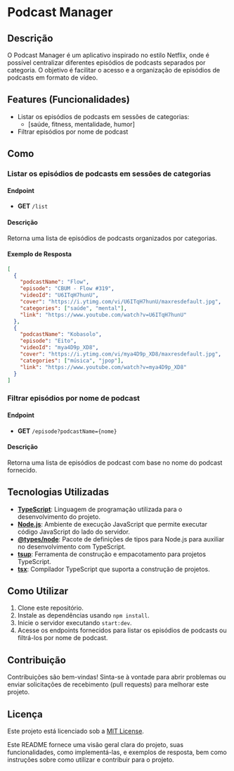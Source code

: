 # Podcast Manager

## Descrição
O Podcast Manager é um aplicativo inspirado no estilo Netflix, onde é possível centralizar diferentes episódios de podcasts separados por categoria. O objetivo é facilitar o acesso e a organização de episódios de podcasts em formato de vídeo.

## Features (Funcionalidades)
- Listar os episódios de podcasts em sessões de categorias:
  - [saúde, fitness, mentalidade, humor]
- Filtrar episódios por nome de podcast

## Como

### Listar os episódios de podcasts em sessões de categorias

#### Endpoint
- **GET** `/list`

#### Descrição
Retorna uma lista de episódios de podcasts organizados por categorias.

#### Exemplo de Resposta
```json
[
  {
    "podcastName": "Flow",
    "episode": "CBUM - Flow #319",
    "videoId": "U6ITqH7hunU",
    "cover": "https://i.ytimg.com/vi/U6ITqH7hunU/maxresdefault.jpg",
    "categories": ["saúde", "mental"],
    "link": "https://www.youtube.com/watch?v=U6ITqH7hunU"
  },
  {
    "podcastName": "Kobasolo",
    "episode": "Eito",
    "videoId": "mya4D9p_XD8",
    "cover": "https://i.ytimg.com/vi/mya4D9p_XD8/maxresdefault.jpg",
    "categories": ["música", "jpop"],
    "link": "https://www.youtube.com/watch?v=mya4D9p_XD8"
  }
]
```

### Filtrar episódios por nome de podcast

#### Endpoint
- **GET** `/episode?podcastName={nome}`

#### Descrição
Retorna uma lista de episódios de podcast com base no nome do podcast fornecido.

## Tecnologias Utilizadas

- [**TypeScript**](https://www.typescriptlang.org/): Linguagem de programação utilizada para o desenvolvimento do projeto.
- [**Node.js**](https://nodejs.org/): Ambiente de execução JavaScript que permite executar código JavaScript do lado do servidor.
- [**@types/node**](https://www.npmjs.com/package/@types/node): Pacote de definições de tipos para Node.js para auxiliar no desenvolvimento com TypeScript.
- [**tsup**](https://tsup.egoist.dev/): Ferramenta de construção e empacotamento para projetos TypeScript.
- [**tsx**](https://github.com/esbuild-kit/tsx): Compilador TypeScript que suporta a construção de projetos.

## Como Utilizar

1. Clone este repositório.
2. Instale as dependências usando `npm install`.
3. Inicie o servidor executando `start:dev`.
4. Acesse os endpoints fornecidos para listar os episódios de podcasts ou filtrá-los por nome de podcast.

## Contribuição

Contribuições são bem-vindas! Sinta-se à vontade para abrir problemas ou enviar solicitações de recebimento (pull requests) para melhorar este projeto.

## Licença

Este projeto está licenciado sob a [MIT License](https://opensource.org/licenses/MIT).


Este README fornece uma visão geral clara do projeto, suas funcionalidades, como implementá-las, e exemplos de resposta, bem como instruções sobre como utilizar e contribuir para o projeto.
